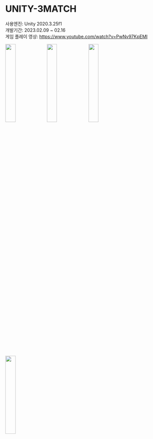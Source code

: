 # UNITY-3MATCH

사용엔진: Unity 2020.3.25f1  
개발기간: 2023.02.09 ~ 02.16  
게임 플레이 영상: https://www.youtube.com/watch?v=PwNv97KpEMI  


<img src = "https://user-images.githubusercontent.com/22339258/222062553-fe59ce99-b542-41fa-a3da-ea6fb003f26d.png" width="25%" height="25%">
<img src = "https://user-images.githubusercontent.com/22339258/222062555-230f388b-6465-439b-a65d-32b5ea8b8548.png" width="25%" height="25%">
<img src = "https://user-images.githubusercontent.com/22339258/222062556-2b92d8c1-e215-4fb2-bcaf-d2e6eb2048e5.png" width="25%" height="25%">
<img src = "https://user-images.githubusercontent.com/22339258/222062559-509cacf1-c6c4-4d42-a360-3b713fb640a0.png" width="25%" height="25%">
